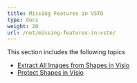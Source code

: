 ```yaml
---
title: Missing Features in VSTO
type: docs
weight: 20
url: /net/missing-features-in-vsto/
---
```


This section includes the following topics

- [Extract All Images from Shapes in Visio](/diagram/net/extract-all-images-from-shapes-in-visio/)
- [Protect Shapes in Visio](/diagram/net/protect-shapes-in-visio/)
